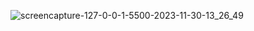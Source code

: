 ![screencapture-127-0-0-1-5500-2023-11-30-13_26_49](https://github.com/Het2604/slider.io/assets/137598780/ccc46b9c-31a0-4cc0-9b03-0890cbc4eedb)
